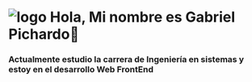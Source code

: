 # ![logo](https://github.com/user-attachments/assets/b5450647-400b-4489-8f7b-e939feeca2ec) Hola, Mi nombre es Gabriel Pichardo👋
### Actualmente estudio la carrera de Ingeniería en sistemas y estoy en el desarrollo Web FrontEnd


<!--
**xcentt/xcentt** is a ✨ _special_ ✨ repository because its `README.md` (this file) appears on your GitHub profile.

Here are some ideas to get you started:

- 🔭 I’m currently working on ...
- 🌱 I’m currently learning ...
- 👯 I’m looking to collaborate on ...
- 🤔 I’m looking for help with ...
- 💬 Ask me about ...


- 📫 How to reach me: ...
- 😄 Pronouns: ...
- ⚡ Fun fact: ...
-->




